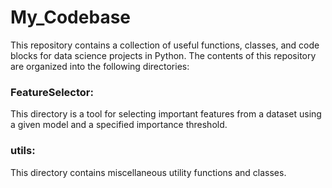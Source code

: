# My_Codebase
This repository contains a collection of useful functions, classes, and code blocks for data science projects in Python. 
The contents of this repository are organized into the following directories:

### FeatureSelector: 
  This directory is a tool for selecting important features from a dataset using a given model and a specified importance threshold.
### utils: 
  This directory contains miscellaneous utility functions and classes.
